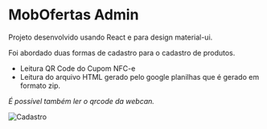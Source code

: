 # MobOfertas Admin

Projeto desenvolvido usando React e para design material-ui.

Foi abordado duas formas de cadastro para o cadastro de produtos.

* Leitura QR Code do Cupom NFC-e
* Leitura do arquivo HTML gerado pelo google planilhas que é gerado em formato zip.

_É possível também ler o qrcode da webcan._

![Cadastro](./assets/cadastro.gif)
